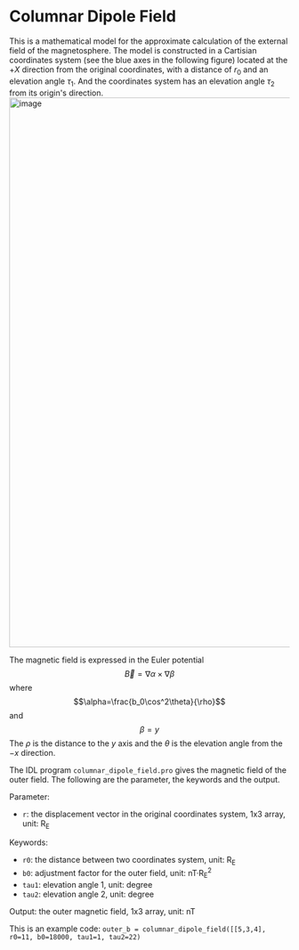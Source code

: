 # Columnar Dipole Field
This is a mathematical model for the approximate calculation of the external field of the magnetosphere. The model is constructed in a Cartisian coordinates system (see the blue axes in the following figure) located at the $+X$ direction from the original coordinates, with a distance of $r_0$ and an elevation angle $\tau_1$. And the coordinates system has an elevation angle $\tau_2$ from its origin's direction.
<img width="988" alt="image" src="https://github.com/LuoZhekai/columnar_dipole_field/assets/28833193/c9a6a5df-125f-4375-8cfb-73393b0ae835">

The magnetic field is expressed in the Euler potential $$\vec B=\nabla\alpha\times\nabla\beta$$ where $$\alpha=\frac{b_0\cos^2\theta}{\rho}$$ and $$\beta=y$$ The $\rho$ is the distance to the $y$ axis and the $\theta$ is the elevation angle from the $-x$ direction. 

The IDL program `columnar_dipole_field.pro` gives the magnetic field of the outer field. The following are the parameter, the keywords and the output.

Parameter:
- `r`: the displacement vector in the original coordinates system, 1x3 array, unit: R<sub>E</sub>

Keywords:
- `r0`: the distance between two coordinates system, unit: R<sub>E</sub>
- `b0`: adjustment factor for the outer field, unit: nT·R<sub>E</sub><sup>2</sup>
- `tau1`: elevation angle 1, unit: degree
- `tau2`: elevation angle 2, unit: degree

Output: the outer magnetic field, 1x3 array, unit: nT 

This is an example code: 
`outer_b = columnar_dipole_field([[5,3,4], r0=11, b0=18000, tau1=1, tau2=22)`
